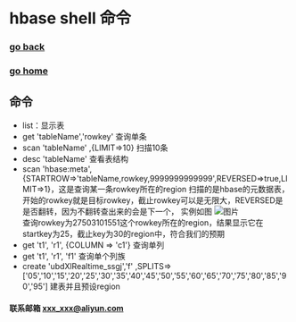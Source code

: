 # hbase shell 命令
### [go back](/x2q/hbase/hbase)      
### [go home](/x2q)       
## 命令
+ list：显示表
+ get 'tableName','rowkey' 查询单条
+ scan 'tableName' ,{LIMIT=>10}  扫描10条
+ desc 'tableName'  查看表结构        
+ scan 'hbase:meta',{STARTROW=>'tableName,rowkey,9999999999999',REVERSED=>true,LIMIT=>1}，这是查询某一条rowkey所在的region
扫描的是hbase的元数据表，开始的rowkey就是目标rowkey，截止rowkey可以是无限大，REVERSED是是否翻转，因为不翻转查出来的会是下一个，
实例如图
![图片](/static/img/get4.png)                         
查询rowkey为27503101551这个rowkey所在的region，结果显示它在startkey为25，截止key为30的region中，符合我们的预期
+ get 't1', 'r1', {COLUMN => 'c1'} 查询单列
+ get 't1', 'r1', 'f1' 查询单个列族 
+ create 'ubdXlRealtime_ssgj','f' ,SPLITS=>['05','10','15','20','25','30','35','40','45','50','55','60','65','70','75','80','85','90','95'] 建表并且预设region
#### 联系邮箱 xxx_xxx@aliyun.com